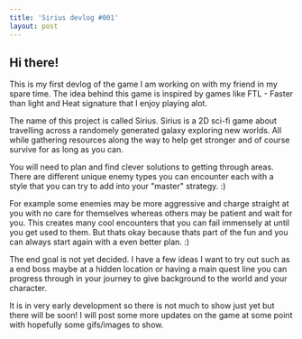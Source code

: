 ```yaml
---
title: 'Sirius devlog #001'
layout: post
---
```


## Hi there!

This is my first devlog of the game I am working on with my friend in my spare time. The idea behind this game is inspired by games like FTL - Faster than light and Heat signature that I enjoy playing alot.

The name of this project is called Sirius. 
Sirius is a 2D sci-fi game about travelling across a randomely generated galaxy exploring new worlds. All while gathering resources along the way to help get stronger and of course survive for as long as you can.

You will need to plan and find clever solutions to getting through areas. There are different unique enemy types you can encounter each with a style that you can try to add into your "master" strategy. :)

For example some enemies may be more aggressive and charge straight at you with no care for themselves whereas others may be patient and wait for you. This creates many cool encounters that you can fail immensely at until you get used to them. But thats okay because thats part of the fun and you can always start again with a even better plan. :)

The end goal is not yet decided. I have a few ideas I want to try out such as a end boss maybe at a hidden location or having a main quest line you can progress through in your journey to give background to the world and your character.

It is in very early development so there is not much to show just yet but there will be soon!
I will post some more updates on the game at some point with hopefully some gifs/images to show.
